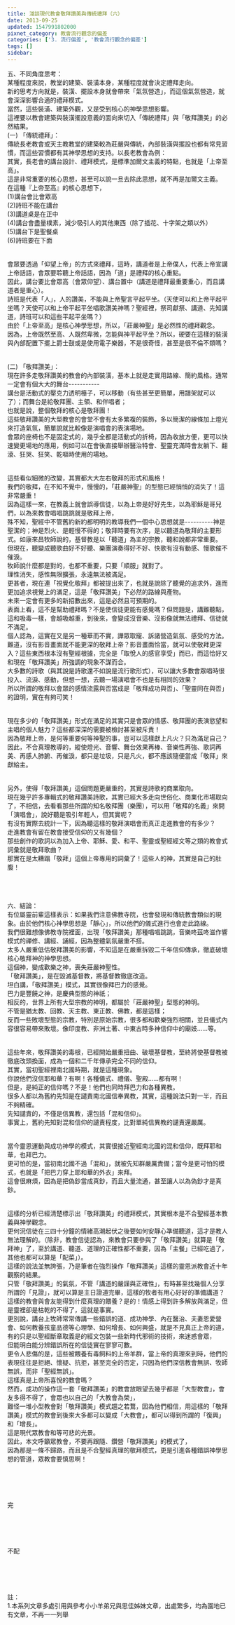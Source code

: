 ```yaml
---
title: 淺談現代教會敬拜讚美與傳統禮拜（六）
date: 2013-09-25
updated: 1547991802000
pixnet_category: 教會流行觀念的偏差
categories: ['3. 流行偏差', '教會流行觀念的偏差']
tags: []
sidebar: 
---
```


<p>五、不同角度思考：<br/>    某種程度來說，教堂的建築、裝潢本身，某種程度就會決定禮拜走向。<br/>新的思考方向就是，裝潢、擺設本身就會帶來「氣氛營造」，而這個氣氛營造，就會深深影響合適的禮拜模式。<br/>當然，這些裝潢、建築外觀，又是受到核心的神學思想影響。<br/>這裡要以教會建築與裝潢擺設意義的面向來切入「傳統禮拜」與「敬拜讚美」的必然結果。<br/><!--more-->(一) 「傳統禮拜」：<br/>    傳統長老教會或天主教教堂的建築較為莊嚴與傳統，內部裝潢與擺設也都有常見習慣，而這些習慣都有其神學思想的支持。以長老教會為例：<br/>其實，長老會的講台設計、禮拜模式，是標準加爾文主義的特點，也就是「上帝至高」。<br/>這是非常重要的核心思想，甚至可以說一旦去除此思想，就不再是加爾文主義。<br/>在這種『上帝至高』的核心思想下，<br/>(1)講台會比會眾高<br/>(2)詩班不能在講台<br/>(3)講道桌是在正中<br/>(4)講台會盡量樸素，減少吸引人的其他東西（除了插花、十字架之類以外）<br/>(5)講台下是聖餐桌<br/>(6)詩班要在下面<br/><br/><br/>    會眾要透過「仰望上帝」的方式來禮拜，這時，講道者是上帝僕人，代表上帝宣講上帝話語，會眾要聆聽上帝話語，因為「道」是禮拜的核心重點。<br/>因此，講台要比會眾高（會眾仰望）、講台置中（講道是禮拜最重要重心，而且講道者是重心）。<br/>詩班是代表「人」，人的讚美，不能與上帝聖言平起平坐。（天使可以和上帝平起平坐嗎？天使可以和上帝平起平坐唱歌讚美神嗎？聖經裡，祭司獻祭、講道、先知講道，詩班可以和這些平起平坐嗎？）<br/>由於「上帝至高」是核心神學思想，所以，「莊嚴神聖」是必然性的禮拜觀念。<br/>因為，上帝既然至高、人既然卑微，怎能與神平起平坐？所以，硬要在這樣的裝潢與內部配置下擺上爵士鼓或是使用電子樂器，不是很奇怪，甚至是很不倫不類嗎？<br/><br/><br/>(二) 「敬拜讚美」：<br/>    現在許多走敬拜讚美的教會的內部裝潢，基本上就是走實用路線、簡約風格。通常一定會有個大大的舞台-----------<br/>講台是活動式的壓克力透明檯子，可以移動（有些甚至更簡單，用譜架就可以了）；而舞台是給敬拜團、主領、和伴唱者；<br/>也就是說，整個敬拜的核心是敬拜團！<br/>這些敬拜讚美的大型教會的會堂不會有太多繁複的裝飾，多以簡潔的線條加上燈光來打造氣氛，簡單說就比較像是演唱會的表演場地。<br/>會眾的座椅也不是固定式的，幾乎全都是活動式的折椅，因為收放方便，更可以快速變更場地的應用，例如可以在會後直接舉辦醫治特會、聖靈充滿時會友躺下、翻滾、狂哭、狂笑、乾嘔時使用的場地。<br/><br/><br/>    這些看似細微的改變，其實都大大左右敬拜的形式和風格！<br/>我們的敬拜，在不知不覺中，慢慢的，「莊嚴神聖」的型態已經悄悄的消失了！這非常嚴重！<br/>因為這樣一來，在教義上就會誤導信徒，以為上帝是好好先生，以為耶穌是哥兒們，以為來教會唱唱跳跳就是敬拜上帝，<br/>殊不知，聖經中不管舊約新約都明明的教導我們一個中心思想就是----------神是聖潔的；神是烈火、是輕慢不得的；敬拜時要有次序，是以聽道為敬拜的主要形式。如康來昌牧師說的，基督教是以「聽道」為主的宗教，聽和說都非常重要。<br/>但現在，聽變成聽歌曲好不好聽、樂團演奏得好不好、快歌有沒有動感、慢歌催不催淚。<br/>牧師說什麼都是對的，也都不重要，只要「順服」就對了。<br/>理性消失，感性無限擴張，永遠無法被滿足。<br/>更甚者，現在連「視覺化敬拜」都被提出來了，也就是說除了聽覺的追求外，進而更加追求視覺上的滿足，這是「敬拜讚美」下必然的路線與產物。<br/>未來一定會有更多的新招數出來，這是必然且可預期的。<br/>表面上看，這不是幫助禮拜嗎？不是使信徒更能有感覺嗎？但問題是，講難聽點，這和吸毒一樣，會越吸越重，到後來，會變成沒音樂、沒影像就無法禮拜、信徒就不滿足。<br/>個人認為，這實在又是另一種華而不實，譁眾取寵、訴諸營造氣氛、感受的方法。難道，沒有影音畫面就不能更深的敬拜上帝？影音畫面恰當，就可以使敬拜更深入？這些東西根本沒有聖經根據，完全是「取悅人的感官享受」而已，而這恰好又和現在「敬拜讚美」所強調的現象不謀而合。<br/>大多數的詩歌（與其說是詩歌還不如說是流行歌形式），可以讓大多數會眾唱時很投入、流淚、感動，但想一想，去聽一場演唱會不也是有相同的效果？<br/>所以所謂的敬拜以會眾的感情流露與否當成是「敬拜成功與否」、「聖靈同在與否」的證明，實在有夠可笑！<br/><br/><br/>    現在多少的「敬拜讚美」形式在滿足的其實只是會眾的情感、敬拜團的表演慾望和主唱的個人魅力？這些都深深的需要被檢討甚至被斥責！<br/>因為敬拜上帝，是何等重要何等神聖的事，豈可以這樣獻上凡火？只為滿足自己？因此，不合真理教導的，縱使燈光、音響、舞台效果再棒、音樂性再強、歌詞再美、再感人肺腑、再催淚，都只是垃圾，只是凡火，都不應該隨便當成「敬拜」來獻給主。<br/><br/><br/>    另外，使得「敬拜讚美」這個問題更嚴重的，其實是詩歌的商業取向。<br/>現在幾乎許多專輯式的敬拜讚美詩歌，其實已經大多走向世俗化、商業化市場取向了，不相信，去看看那些所謂的知名敬拜團（樂團），可以用「敬拜的名義」來開「演唱會」，說好聽是吸引年輕人，但其實呢？<br/>有沒有實際去統計一下，因為聽這樣的敬拜演唱會而真正走進教會的有多少？<br/>走進教會有留在教會接受信仰的又有幾個？<br/>那些創作的歌詞以為加入上帝、耶穌、愛、和平、聖靈或聖經經文等之類的教會式詞彙就是敬拜歌曲？<br/>那實在是太糟蹋「敬拜」這個上帝專用的詞彙了！這些人的神，其實是自己的肚腹！<br/><br/><br/><br/><br/>六、結論：<br/>    有位屬靈前輩這樣表示：如果我們注意佛教寺院，也會發現和傳統教會類似的現象。由於他們核心神學思想是「靜心」，所以他們的儀式進行也會走此路線。<br/>我們很難想像佛教寺院裡面，出現「敬拜讚美」那種唱唱跳跳，音樂咚茲咚滋作響模式的禪修、講經、誦經，因為整體氣氛嚴重不搭。<br/>太多人嚴重低估敬拜讚美的影響，不知這是在嚴重拆毀二千年信仰傳承，徹底破壞核心敬拜神的神學思想。<br/>這個神，變成歡樂之神，喪失莊嚴神聖性。<br/>「敬拜讚美」，是在毀滅基督教，將基督教徹底改造。<br/>坦白講，「敬拜讚美」模式，其實很像拜巴力的感覺。<br/>巴力是豐饒之神，是慶典型態的神祇；<br/>相反的，世界上所有大型宗教的神明，都屬於「莊嚴神聖」型態的神明。<br/>不管是猶太教、回教、天主教、東正教、佛教，都是這樣；<br/>反而一些敗壞型態的宗教，特別是原始宗教，很多都和歡樂強烈相關，並且儀式內容很容易帶來敗壞。像印度教、非洲土著、中東古時多神信仰中的廟妓……等。<br/><br/><br/>    這些年來，敬拜讚美的毒根，已經開始嚴重扭曲、破壞基督教，至終將使基督教被徹底改頭換面，成為一個和二千年傳承完全不同的信仰。<br/>其實，當初聖經裡南北國時期，就是這種現象。<br/>你說他們沒信耶和華？有啊！各種儀式、禮儀、聖殿……都有啊！<br/>但是，是純正的信仰嗎？不是！他們也同時拜巴力和各種異教。<br/>很多人都以為舊約先知是在譴責南北國信奉異教，其實，這種說法只對一半，而且不夠精確。<br/>先知譴責的，不僅是信異教，還包括「混和信仰」。<br/>事實上，舊約先知對混和信仰的譴責程度，比對單純信異教的譴責還嚴厲。<br/><br/><br/>    當今靈恩運動與成功神學的模式，其實很接近聖經南北國的混和信仰，既拜耶和華，也拜巴力。<br/>更可怕的是，當初南北國不過「混和」，就被先知群嚴厲責備；當今是更可怕的模式，也就是「把巴力穿上耶和華的外衣」來拜。<br/>這會很麻煩，因為是把偽鈔當成真鈔，而且大量流通，甚至讓人以為偽鈔才是真鈔。<br/><br/><br/>    這樣的分析已經清楚標示出「敬拜讚美」的禮拜模式，其實根本是不合聖經基本教義與神學觀念。<br/>更何況信徒在三四十分鐘的情緒高潮起伏之後要如何安靜心準備聽道，這才是教人無法理解的。（除非，教會信徒認為，來教會只要參與了「敬拜讚美」就算是「敬拜神」了，至於講道、聽道、道理的正確性都不重要，因為「主餐」已經吃過了，其他也都可以算是「配菜」）。<br/>這樣的說法並無誇張，乃是筆者在強烈操作「敬拜讚美」這樣的靈恩派教會近十年觀察的結果。<br/>只管「敬拜讚美」的氣氛，不管「講道的嚴謹與正確性」，有時甚至找幾個人分享所謂的「見證」，就可以算是主日證道完畢，這樣的牧者有用心好好的準備講道？這樣的教會與會友能得到什麼真理的餵養？是的！情感上得到許多解放與滿足，但是靈裡卻是枯乾的不得了，這就是事實。<br/>更別說，講台上牧師常常傳講一些錯誤的道、成功神學、內在醫治、夫妻恩愛營會、如何教養孩童品德等心理學、如何增長、如何興盛，就是不見真正上帝的道，有的只是以聖經斷章取義是的經文包裝一些新時代邪術的技術，來迷惑會眾，<br/>但能明白能分辨錯誤所在的信徒實在寥寥可數。<br/>更令人悲傷的是，這些被餵養有毒飼料的上帝羊群，當上帝的真理來到時，他們的表現往往是拒絕、懷疑、抗拒，甚至完全的否定，只因為他們深信教會無誤、牧師無誤，而非「聖經無誤」。<br/>這樣真是上帝所喜悅的教會嗎？<br/>然而，成功的操作這一套「敬拜讚美」的教會放眼望去幾乎都是「大型教會」，會友多得不得了，會眾也以自己的「大教會為榮」，<br/>難怪一堆小型教會對「敬拜讚美」模式趨之若鶩，因為他們相信，用這樣的「敬拜讚美」模式的教會到後來大多都可以變成「大教會」，都可以得到所謂的「復興」和「增長」。<br/>這是現代眾教會和等可悲的光景。<br/>因此，本文呼籲眾教會，不要再跟隨、鑽營「敬拜讚美」的模式了，<br/>因為那是一條不歸路，而且是不合聖經真理的敬拜模式，更是引進各種錯誤神學思想的管道，眾教會要慎思啊！<br/><br/><br/><br/><br/><br/>完<br/><br/><br/><br/><br/><br/>不配<br/><br/><br/><br/><br/><br/>註：<br/>1.本系列文章多處引用與參考小小羊弟兄與思佳姊妹文章，出處繁多，均為園地已有文章，不再一一列舉<br/><br/><br/><br/><br/><br/><br/><br/></p>